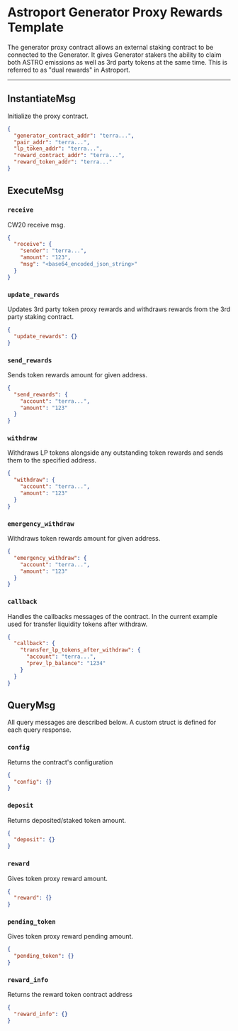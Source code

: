 # Astroport Generator Proxy Rewards Template

The generator proxy contract allows an external staking contract to be connected to the Generator. It gives Generator stakers the ability to claim both ASTRO emissions as well as 3rd party tokens at the same time. This is referred to as "dual rewards" in Astroport.

---

## InstantiateMsg

Initialize the proxy contract.

```json
{
  "generator_contract_addr": "terra...",
  "pair_addr": "terra...",
  "lp_token_addr": "terra...",
  "reward_contract_addr": "terra...",
  "reward_token_addr": "terra..."
}
```

## ExecuteMsg

### `receive`

CW20 receive msg.

```json
{
  "receive": {
    "sender": "terra...",
    "amount": "123",
    "msg": "<base64_encoded_json_string>"
  }
}
```

### `update_rewards`

Updates 3rd party token proxy rewards and withdraws rewards from the 3rd party staking contract.

```json
{
  "update_rewards": {}
}
```

### `send_rewards`

Sends token rewards amount for given address.

```json
{
  "send_rewards": {
    "account": "terra...",
    "amount": "123"
  }
}
```

### `withdraw`

Withdraws LP tokens alongside any outstanding token rewards and sends them to the specified address.

```json
{
  "withdraw": {
    "account": "terra...",
    "amount": "123"
  }
}
```

### `emergency_withdraw`

Withdraws token rewards amount for given address.

```json
{
  "emergency_withdraw": {
    "account": "terra...",
    "amount": "123"
  }
}
```

### `callback`

Handles the callbacks messages of the contract.
In the current example used for transfer liquidity tokens after withdraw.

```json
{
  "callback": {
    "transfer_lp_tokens_after_withdraw": {
      "account": "terra...",
      "prev_lp_balance": "1234"
    }
  }
}
```
## QueryMsg

All query messages are described below. A custom struct is defined for each query response.

### `config`

Returns the contract's configuration

```json
{
  "config": {}
}
```

### `deposit`

Returns deposited/staked token amount.

```json
{
  "deposit": {}
}
```

### `reward`

Gives token proxy reward amount.

```json
{
  "reward": {}
}
```

### `pending_token`

Gives token proxy reward pending amount.

```json
{
  "pending_token": {}
}
```

### `reward_info`

Returns the reward token contract address

```json
{
  "reward_info": {}
}
```
